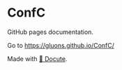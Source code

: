 # ConfC

GitHub pages documentation.

Go to https://gluons.github.io/ConfC/

Made with [📜 Docute](https://github.com/egoist/docute).
